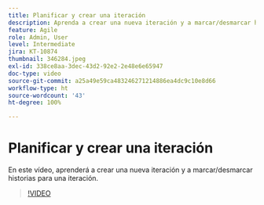 ```yaml
---
title: Planificar y crear una iteración
description: Aprenda a crear una nueva iteración y a marcar/desmarcar historias para una iteración.
feature: Agile
role: Admin, User
level: Intermediate
jira: KT-10874
thumbnail: 346284.jpeg
exl-id: 338ce8aa-3dec-43d2-92e2-2e48e6e65947
doc-type: video
source-git-commit: a25a49e59ca483246271214886ea4dc9c10e8d66
workflow-type: ht
source-wordcount: '43'
ht-degree: 100%

---
```


# Planificar y crear una iteración

En este vídeo, aprenderá a crear una nueva iteración y a marcar/desmarcar historias para una iteración.

>[!VIDEO](https://video.tv.adobe.com/v/346284/?quality=12&learn=on)
